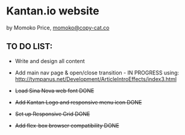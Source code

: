 # Kantan.io website
by Momoko Price, momoko@copy-cat.co  

## TO DO LIST: 

- Write and design all content
- Add main nav page & open/close transition - IN PROGRESS
using: http://tympanus.net/Development/ArticleIntroEffects/index3.html

- ~~Load Sina Nova web font DONE~~
- ~~Add Kantan Logo and responsive menu icon DONE~~
- ~~Set up Responsive Grid DONE~~
- ~~Add flex-box browser compatibility DONE~~




